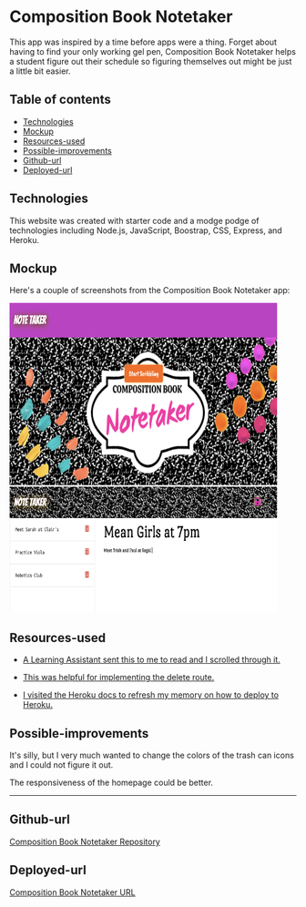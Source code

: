 # Composition Book Notetaker

This app was inspired by a time before apps were a thing. Forget about having to find your only working gel pen, Composition Book Notetaker helps a student figure out their schedule so figuring themselves out might be just a little bit easier.  

## Table of contents
* [Technologies](#technologies)
* [Mockup](#mockup)
* [Resources-used](#resources-used)
* [Possible-improvements](#possible-improvements)
* [Github-url](#github-url)
* [Deployed-url](#deployed-url)

## Technologies

This website was created with starter code and a modge podge of technologies including Node.js, JavaScript, Boostrap, CSS, Express, and Heroku.

## Mockup

Here's a couple of screenshots from the Composition Book Notetaker app:

<img src="public/assets/images/cbnt1.png" width="470" height="320" alt="Notetaker Homepage"/>

<img src="public/assets/images/cbnt2.png" width="470" height="220" alt="Notetaker Notes Page"/>

## Resources-used

* <a href="https://medium.com/@abdishire15/what-is-the-difference-between-fs-writefile-and-fs-writefilesync-3a2c3f2c516" target="_blank"> A Learning Assistant sent this to me to read and I scrolled through it. </a> 

* <a href="https://expressjs.com/en/starter/basic-routing.html" target="_blank"> This was helpful for implementing the delete route. </a> 

* <a href="https://devcenter.heroku.com/articles/git" target="_blank"> I visited the Heroku docs to refresh my memory on how to deploy to Heroku. </a> 

## Possible-improvements

It's silly, but I very much wanted to change the colors of the trash can icons and I could not figure it out. 

The responsiveness of the homepage could be better.

---

## Github-url
<a href=https://github.com/AmyShafer/Composition-Book-Notetaker target="_blank_">Composition Book Notetaker Repository</a> 

## Deployed-url
<a href="https://composition-book-notetaker.herokuapp.com/" target="_blank_">Composition Book Notetaker URL</a> 

